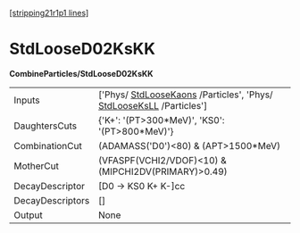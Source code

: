 [[stripping21r1p1 lines]](./stripping21r1p1-commonparticles)

# StdLooseD02KsKK

**CombineParticles/StdLooseD02KsKK**

|                  |                                                                                                                                            |
|------------------|--------------------------------------------------------------------------------------------------------------------------------------------|
| Inputs           | ['Phys/ [StdLooseKaons](./stripping21r1p1-stdloosekaons) /Particles', 'Phys/ [StdLooseKsLL](./stripping21r1p1-stdlooseksll) /Particles'] |
| DaughtersCuts    | {'K+': '(PT\>300\*MeV)', 'KS0': '(PT\>800\*MeV)'}                                                                                          |
| CombinationCut   | (ADAMASS('D0')\<80) & (APT\>1500\*MeV)                                                                                                     |
| MotherCut        | (VFASPF(VCHI2/VDOF)\<10) & (MIPCHI2DV(PRIMARY)\>0.49)                                                                                      |
| DecayDescriptor  | [D0 -\> KS0 K+ K-]cc                                                                                                                     |
| DecayDescriptors | []                                                                                                                                       |
| Output           | None                                                                                                                                       |

